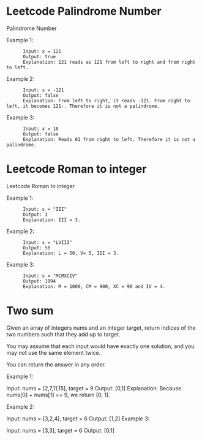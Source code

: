 # Leetcode Palindrome Number
Palindrome Number

Example 1:

          Input: x = 121
          Output: true
          Explanation: 121 reads as 121 from left to right and from right to left.
Example 2:

          Input: x = -121
          Output: false
          Explanation: From left to right, it reads -121. From right to left, it becomes 121-. Therefore it is not a palindrome.
Example 3:

          Input: x = 10
          Output: false
          Explanation: Reads 01 from right to left. Therefore it is not a palindrome.
# Leetcode Roman to integer
Leetcode Roman to integer

Example 1:

          Input: s = "III"
          Output: 3
          Explanation: III = 3.
Example 2:

          Input: s = "LVIII"
          Output: 58
          Explanation: L = 50, V= 5, III = 3.
Example 3:

          Input: s = "MCMXCIV"
          Output: 1994
          Explanation: M = 1000, CM = 900, XC = 90 and IV = 4.
# Two sum
Given an array of integers nums and an integer target, return indices of the two numbers such that they add up to target.

You may assume that each input would have exactly one solution, and you may not use the same element twice.

You can return the answer in any order.

 Example 1:

Input: nums = [2,7,11,15], target = 9
Output: [0,1]
Explanation: Because nums[0] + nums[1] == 9, we return [0, 1].

Example 2:

Input: nums = [3,2,4], target = 6
Output: [1,2]
Example 3:

Input: nums = [3,3], target = 6
Output: [0,1]
